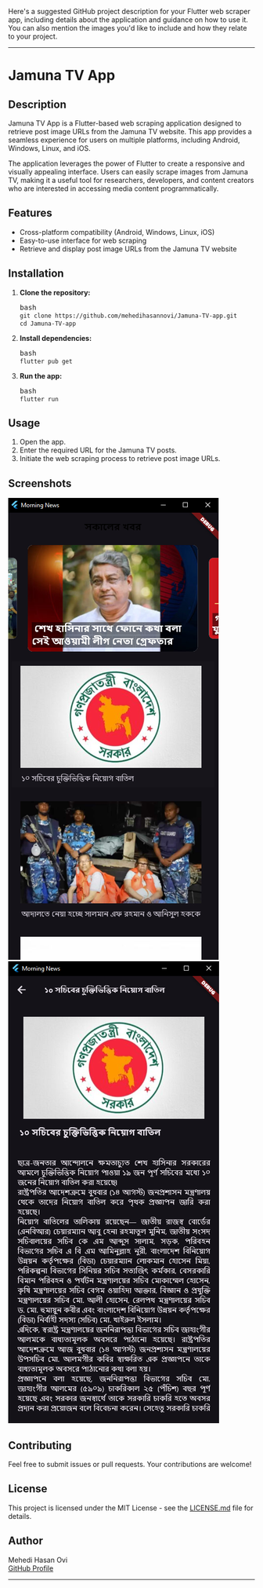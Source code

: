 <html><head><meta charset="utf-8" />
  <title>Introducing the Jamuna TV App: A Versatile Flutter Web Scraper</title>
</head><body><p>Here's a suggested GitHub project description for your Flutter web scraper app, including details about the application and guidance on how to use it. You can also mention the images you'd like to include and how they relate to your project.</p>
<hr>
<h1>Jamuna TV App</h1>
<!-- <p><img src="https://github.com/MehediHasannOvi/Jamuna-TV-app/blob/main/screenshot/image1.png?raw=true" alt="Jamuna TV App Screenshot">  <br>
<img src="https://github.com/MehediHasannOvi/Jamuna-TV-app/blob/main/screenshot/image2.png?raw=true" alt="Jamuna TV App Interface"></p> -->
<h2>Description</h2>
<p>Jamuna TV App is a Flutter-based web scraping application designed to retrieve post image URLs from the Jamuna TV website. This app provides a seamless experience for users on multiple platforms, including Android, Windows, Linux, and iOS.</p>
<p>The application leverages the power of Flutter to create a responsive and visually appealing interface. Users can easily scrape images from Jamuna TV, making it a useful tool for researchers, developers, and content creators who are interested in accessing media content programmatically.</p>
<h2>Features</h2>
<ul>
<li>Cross-platform compatibility (Android, Windows, Linux, iOS)</li>
<li>Easy-to-use interface for web scraping</li>
<li>Retrieve and display post image URLs from the Jamuna TV website</li>
</ul>
<h2>Installation</h2>
<ol>
<li><p><strong>Clone the repository:</strong></p>
<pre><div class="actions"><span class="lang">bash</span><x-copy class="copy" data-copy="git clone https://github.com/mehedihasannovi/Jamuna-TV-app.git
cd Jamuna-TV-app"><i class="ti ti-copy"></i></x-copy></div><code class="language-bash">git <span class="hljs-built_in">clone</span> https://github.com/mehedihasannovi/Jamuna-TV-app.git
<span class="hljs-built_in">cd</span> Jamuna-TV-app
</code></pre></li>
<li><p><strong>Install dependencies:</strong></p>
<pre><div class="actions"><span class="lang">bash</span><x-copy class="copy" data-copy="flutter pub get"><i class="ti ti-copy"></i></x-copy></div><code class="language-bash">flutter pub get
</code></pre></li>
<li><p><strong>Run the app:</strong></p>
<pre><div class="actions"><span class="lang">bash</span><x-copy class="copy" data-copy="flutter run"><i class="ti ti-copy"></i></x-copy></div><code class="language-bash">flutter run
</code></pre></li>
</ol>
<h2>Usage</h2>
<ol>
<li>Open the app.</li>
<li>Enter the required URL for the Jamuna TV posts.</li>
<li>Initiate the web scraping process to retrieve post image URLs.</li>
</ol>
<h2>Screenshots</h2>
<p><img src="https://github.com/MehediHasannOvi/Jamuna-TV-app/blob/main/screenshot/image1.png?raw=true" alt="Jamuna TV App Screenshot">  <br>
<img src="https://github.com/MehediHasannOvi/Jamuna-TV-app/blob/main/screenshot/image2.png?raw=true" alt="Jamuna TV App Interface"></p>
<h2>Contributing</h2>
<p>Feel free to submit issues or pull requests. Your contributions are welcome!</p>
<h2>License</h2>
<p>This project is licensed under the MIT License - see the <a href="LICENSE.md">LICENSE.md</a> file for details.</p>
<h2>Author</h2>
<p>Mehedi Hasan Ovi<br>
<a href="https://github.com/mehedihasannovi">GitHub Profile</a></p>
<hr>

</body></html>
